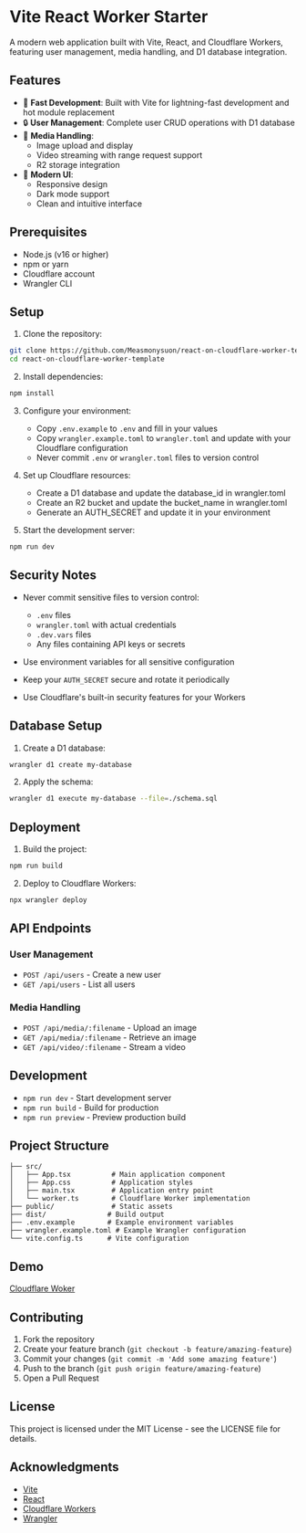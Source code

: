 # Vite React Worker Starter

A modern web application built with Vite, React, and Cloudflare Workers, featuring user management, media handling, and D1 database integration.

## Features

- 🚀 **Fast Development**: Built with Vite for lightning-fast development and hot module replacement
- 🔒 **User Management**: Complete user CRUD operations with D1 database
- 📁 **Media Handling**: 
  - Image upload and display
  - Video streaming with range request support
  - R2 storage integration
- 🎨 **Modern UI**: 
  - Responsive design
  - Dark mode support
  - Clean and intuitive interface

## Prerequisites

- Node.js (v16 or higher)
- npm or yarn
- Cloudflare account
- Wrangler CLI

## Setup

1. Clone the repository:
```bash
git clone https://github.com/Measmonysuon/react-on-cloudflare-worker-template.git
cd react-on-cloudflare-worker-template
```

2. Install dependencies:
```bash
npm install
```

3. Configure your environment:
   - Copy `.env.example` to `.env` and fill in your values
   - Copy `wrangler.example.toml` to `wrangler.toml` and update with your Cloudflare configuration
   - Never commit `.env` or `wrangler.toml` files to version control

4. Set up Cloudflare resources:
   - Create a D1 database and update the database_id in wrangler.toml
   - Create an R2 bucket and update the bucket_name in wrangler.toml
   - Generate an AUTH_SECRET and update it in your environment

5. Start the development server:
```bash
npm run dev
```

## Security Notes

- Never commit sensitive files to version control:
  - `.env` files
  - `wrangler.toml` with actual credentials
  - `.dev.vars` files
  - Any files containing API keys or secrets

- Use environment variables for all sensitive configuration
- Keep your `AUTH_SECRET` secure and rotate it periodically
- Use Cloudflare's built-in security features for your Workers

## Database Setup

1. Create a D1 database:
```bash
wrangler d1 create my-database
```

2. Apply the schema:
```bash
wrangler d1 execute my-database --file=./schema.sql
```

## Deployment

1. Build the project:
```bash
npm run build
```

2. Deploy to Cloudflare Workers:
```bash
npx wrangler deploy
```

## API Endpoints

### User Management
- `POST /api/users` - Create a new user
- `GET /api/users` - List all users

### Media Handling
- `POST /api/media/:filename` - Upload an image
- `GET /api/media/:filename` - Retrieve an image
- `GET /api/video/:filename` - Stream a video

## Development

- `npm run dev` - Start development server
- `npm run build` - Build for production
- `npm run preview` - Preview production build

## Project Structure

```
├── src/
│   ├── App.tsx          # Main application component
│   ├── App.css          # Application styles
│   ├── main.tsx         # Application entry point
│   └── worker.ts        # Cloudflare Worker implementation
├── public/              # Static assets
├── dist/               # Build output
├── .env.example        # Example environment variables
├── wrangler.example.toml # Example Wrangler configuration
└── vite.config.ts      # Vite configuration
```
## Demo
[Cloudflare Woker](https://react-on-worker.measmonysuon.workers.dev/)

## Contributing

1. Fork the repository
2. Create your feature branch (`git checkout -b feature/amazing-feature`)
3. Commit your changes (`git commit -m 'Add some amazing feature'`)
4. Push to the branch (`git push origin feature/amazing-feature`)
5. Open a Pull Request

## License

This project is licensed under the MIT License - see the LICENSE file for details.

## Acknowledgments

- [Vite](https://vitejs.dev/)
- [React](https://reactjs.org/)
- [Cloudflare Workers](https://workers.cloudflare.com/)
- [Wrangler](https://developers.cloudflare.com/workers/wrangler/) 
